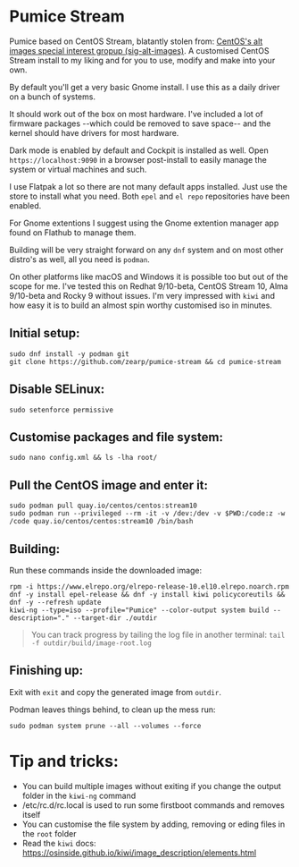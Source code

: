 # Pumice Stream
Pumice based on CentOS Stream, blatantly stolen from: [CentOS's alt images special interest gropup (sig-alt-images)](https://pagure.io/centos-sig-alt-images/kiwi-descriptions). A customised CentOS Stream install to my liking and for you to use, modify and make into your own.

By default you'll get a very basic Gnome install. I use this as a daily driver on a bunch of systems.

It should work out of the box on most hardware. I've included a lot of firmware packages --which could be removed to save space-- and the kernel should have drivers for most hardware. 

Dark mode is enabled by default and Cockpit is installed as well. Open ```https://localhost:9090``` in a browser post-install to easily manage the system or virtual machines and such.

I use Flatpak a lot so there are not many default apps installed. Just use the store to install what you need. Both ```epel``` and ```el repo``` repositories have been enabled.

For Gnome extentions I suggest using the Gnome extention manager app found on Flathub to manage them.

Building will be very straight forward on any ```dnf``` system and on most other distro's as well, all you need is ```podman```.

On other platforms like macOS and Windows it is possible too but out of the scope for me. I've tested this on Redhat 9/10-beta, CentOS Stream 10, Alma 9/10-beta and Rocky 9 without issues. I'm very impressed with ```kiwi``` and how easy it is to build an almost spin worthy customised iso in minutes. 

## Initial setup:
```
sudo dnf install -y podman git
git clone https://github.com/zearp/pumice-stream && cd pumice-stream
```
## Disable SELinux:
```
sudo setenforce permissive
```

## Customise packages and file system:
```
sudo nano config.xml && ls -lha root/
```
## Pull the CentOS image and enter it:
```
sudo podman pull quay.io/centos/centos:stream10
sudo podman run --privileged --rm -it -v /dev:/dev -v $PWD:/code:z -w /code quay.io/centos/centos:stream10 /bin/bash
```

## Building:
Run these commands inside the downloaded image:
```
rpm -i https://www.elrepo.org/elrepo-release-10.el10.elrepo.noarch.rpm
dnf -y install epel-release && dnf -y install kiwi policycoreutils && dnf -y --refresh update
kiwi-ng --type=iso --profile="Pumice" --color-output system build --description="." --target-dir ./outdir
```

> You can track progress by tailing the log file in another terminal: ```tail -f outdir/build/image-root.log```

## Finishing up:
Exit with ```exit``` and copy the generated image from ```outdir```.

Podman leaves things behind, to clean up the mess run:
```
sudo podman system prune --all --volumes --force
```

# Tip and tricks:
- You can build multiple images without exiting if you change the output folder in the ```kiwi-ng``` command
- /etc/rc.d/rc.local is used to run some firstboot commands and removes itself
- You can customise the file system by adding, removing or eding files in the ```root``` folder
- Read the ```kiwi``` docs: https://osinside.github.io/kiwi/image_description/elements.html
